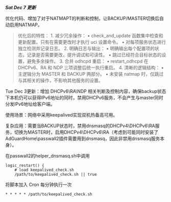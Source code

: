 ***Sat Dec 7 更新***

优化代码、增加了对于NATMAPT的判断和控制，让BACKUP/MASTER切换后自动启用NATMAP。

>优化后的特性：
	1.	减少冗余操作：
	•	check_and_update 函数集中检查和更新配置。只有在需要更改时才执行 uci 设置命令。
	•	对每项服务状态进行独立检测并记录日志。
	2.	明确日志与输出：
	•	明确输出每个配置项的状态，记录是否需要更改，提升调试和可读性。
	•	跳过已经符合目标状态的设置，避免多余操作。
	3.	合并 odhcpd 重启：
	•	restart_odhcpd 在 DHCPv6、RA 和 NDP 三项调整后统一执行重启。
	4.	清晰的逻辑结构：
	•	主逻辑分为 MASTER 和 BACKUP 两部分。
	•	未安装 natmap 时，仅跳过与其相关的操作，不影响其他服务的设置。

Tue Dec 3更新：增加 DHCPv6\RA\NDP 相关判断及控制内容，确保backup状态下本机仍可以获得IPv6地址的同时，禁用DHCPv6服务，不会产生与master同时分发IPv6地址给客户端。

使用场景：网络中采用keepalived实现双机热备高可用。

复杂应用：需要当BACKUP状态时，禁用dnsmasq的DHCPv4\DHCPv6\RA服务，切换为MASTER时，启用DHCPv4\DHCPv6\RA（考虑到可能同时安装了AdGuardHome\passwall2插件需要用到dnsmasq，因此非禁用dnsmasq服务本身）。

在passwall2的helper_dnsmasq.sh中调用
```
logic_restart() {
    # load keepalived_check.sh
    /path/to/keepalived_check.sh || true
```
将脚本加入 Cron 每分钟执行一次
```
* * * * * /path/to/keepalived_check.sh
```
